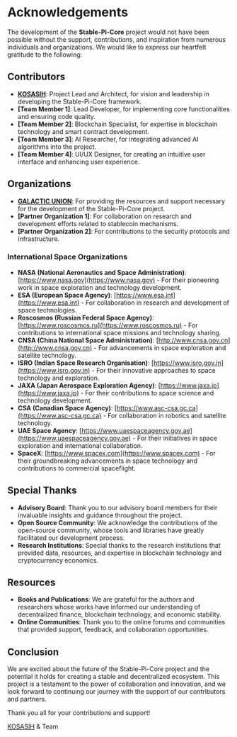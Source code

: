# Acknowledgements

The development of the **Stable-Pi-Core** project would not have been possible without the support, contributions, and inspiration from numerous individuals and organizations. We would like to express our heartfelt gratitude to the following:

## Contributors

- **[KOSASIH](https://www.linkedin.com/in/kosasih-81b46b5a)**: Project Lead and Architect, for vision and leadership in developing the Stable-Pi-Core framework.
- **[Team Member 1]**: Lead Developer, for implementing core functionalities and ensuring code quality.
- **[Team Member 2]**: Blockchain Specialist, for expertise in blockchain technology and smart contract development.
- **[Team Member 3]**: AI Researcher, for integrating advanced AI algorithms into the project.
- **[Team Member 4]**: UI/UX Designer, for creating an intuitive user interface and enhancing user experience.

## Organizations

- **[GALACTIC UNION](https://github.com/GALACTIC-UNION)**: For providing the resources and support necessary for the development of the Stable-Pi-Core project.
- **[Partner Organization 1]**: For collaboration on research and development efforts related to stablecoin mechanisms.
- **[Partner Organization 2]**: For contributions to the security protocols and infrastructure.

### International Space Organizations

- **NASA (National Aeronautics and Space Administration)**: [https://www.nasa.gov](https://www.nasa.gov) - For their pioneering work in space exploration and technology development.
- **ESA (European Space Agency)**: [https://www.esa.int](https://www.esa.int) - For collaboration in research and development of space technologies.
- **Roscosmos (Russian Federal Space Agency)**: [https://www.roscosmos.ru](https://www.roscosmos.ru) - For contributions to international space missions and technology sharing.
- **CNSA (China National Space Administration)**: [http://www.cnsa.gov.cn](http://www.cnsa.gov.cn) - For advancements in space exploration and satellite technology.
- **ISRO (Indian Space Research Organisation)**: [https://www.isro.gov.in](https://www.isro.gov.in) - For their innovative approaches to space technology and exploration.
- **JAXA (Japan Aerospace Exploration Agency)**: [https://www.jaxa.jp](https://www.jaxa.jp) - For their contributions to space science and technology development.
- **CSA (Canadian Space Agency)**: [https://www.asc-csa.gc.ca](https://www.asc-csa.gc.ca) - For collaboration in robotics and satellite technology.
- **UAE Space Agency**: [https://www.uaespaceagency.gov.ae](https://www.uaespaceagency.gov.ae) - For their initiatives in space exploration and international collaboration.
- **SpaceX**: [https://www.spacex.com](https://www.spacex.com) - For their groundbreaking advancements in space technology and contributions to commercial spaceflight.

## Special Thanks

- **Advisory Board**: Thank you to our advisory board members for their invaluable insights and guidance throughout the project.
- **Open Source Community**: We acknowledge the contributions of the open-source community, whose tools and libraries have greatly facilitated our development process.
- **Research Institutions**: Special thanks to the research institutions that provided data, resources, and expertise in blockchain technology and cryptocurrency economics.

## Resources

- **Books and Publications**: We are grateful for the authors and researchers whose works have informed our understanding of decentralized finance, blockchain technology, and economic stability.
- **Online Communities**: Thank you to the online forums and communities that provided support, feedback, and collaboration opportunities.

## Conclusion

We are excited about the future of the Stable-Pi-Core project and the potential it holds for creating a stable and decentralized ecosystem. This project is a testament to the power of collaboration and innovation, and we look forward to continuing our journey with the support of our contributors and partners.

Thank you all for your contributions and support!

[KOSASIH](https://www.linkedin.com/in/kosasih-81b46b5a)  & Team
